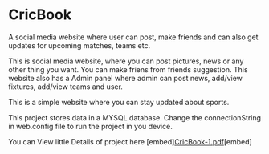 # CricBook
A social media website where user can post, make friends and can also get updates for upcoming matches, teams etc.

This is social media website, where you can post pictures, news or any other thing you want. You can make friens from friends suggestion.
This website also has a Admin panel where admin can post news, add/view fixtures, add/view teams and user.


This is a simple website where you can stay updated about sports. 


This project stores data in a MYSQL database. 
Change the connectionString in web.config file to run the project in you device.

You can View little Details of project here
[embed][CricBook-1.pdf](https://github.com/ghufran2508/CricBook/files/9667288/CricBook-1.pdf)[embed]
